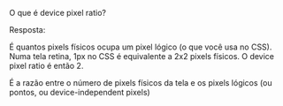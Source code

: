 O que é device pixel ratio?

Resposta:


É quantos pixels físicos ocupa um pixel lógico (o que você usa no CSS). Numa tela retina, 1px no CSS é equivalente a 2x2 pixels físicos. O device pixel ratio é então 2.

É a razão entre o número de pixels físicos da tela e os pixels lógicos (ou pontos, ou device-independent pixels)